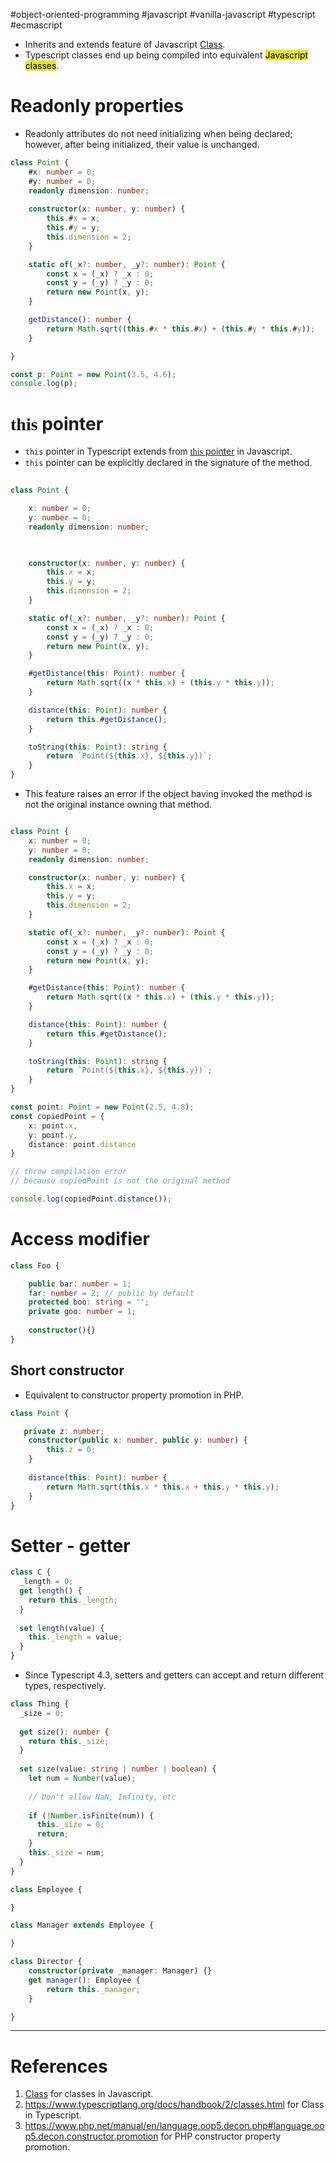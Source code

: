 #object-oriented-programming #javascript #vanilla-javascript #typescript #ecmascript 

- Inherits and extends feature of Javascript [Class](programming/javascript/vanilla-javascript/fundamentals/Class.md).
- Typescript classes end up being compiled into equivalent <mark style="background: #e4e62d;">Javascript classes</mark>.
# Readonly properties
- Readonly attributes do not need initializing when being declared; however, after being initialized, their value is unchanged.
```typescript title='readonly attributes in Typescript'
class Point {
	#x: number = 0;
	#y: number = 0;
	readonly dimension: number;
	
	constructor(x: number, y: number) {
		this.#x = x;
		this.#y = y;
		this.dimension = 2;
	}

	static of(_x?: number, _y?: number): Point {
		const x = (_x) ? _x : 0;
		const y = (_y) ? _y : 0;
		return new Point(x, y);
	}

	getDistance(): number {
		return Math.sqrt((this.#x * this.#x) + (this.#y * this.#y));
	}

}

const p: Point = new Point(3.5, 4.6);
console.log(p);
```

# <span style="font-family: 'JetBrains Mono';">this</span> pointer
- `this` pointer in Typescript extends from [<span style="font-family: 'JetBrains Mono';">this</span> pointer](programming/javascript/vanilla-javascript/fundamentals/Class.md#<span%20style="font-family%20'JetBrains%20Mono';">this</span>%20pointer) in Javascript.
- `this` pointer can be explicitly declared in the signature of the method.
```typescript title='this pointer in method declaration'
  
class Point {

	x: number = 0;
	y: number = 0;
	readonly dimension: number;

  

	constructor(x: number, y: number) {
		this.x = x;
		this.y = y;
		this.dimension = 2;
	}

	static of(_x?: number, _y?: number): Point {
		const x = (_x) ? _x : 0;
		const y = (_y) ? _y : 0;
		return new Point(x, y);
	}

	#getDistance(this: Point): number {
		return Math.sqrt((x * this.x) + (this.y * this.y));
	}

	distance(this: Point): number {
		return this.#getDistance();
	}

	toString(this: Point): string {
		return `Point(${this.x}, ${this.y})`;
	}
}
```
- This feature raises an error if the object having invoked the method is not the original instance owning that method.
```typescript title='this pointer in method signature raises error'

class Point {
	x: number = 0;
	y: number = 0;
	readonly dimension: number;

	constructor(x: number, y: number) {
		this.x = x;
		this.y = y;
		this.dimension = 2;
	}

	static of(_x?: number, _y?: number): Point {
		const x = (_x) ? _x : 0;
		const y = (_y) ? _y : 0;
		return new Point(x, y);
	}

	#getDistance(this: Point): number {
		return Math.sqrt((x * this.x) + (this.y * this.y));
	}

	distance(this: Point): number {
		return this.#getDistance();
	}

	toString(this: Point): string {
		return `Point(${this.x}, ${this.y})`;
	}
}

const point: Point = new Point(2.5, 4.8);
const copiedPoint = {
	x: point.x,
	y: point.y,
	distance: point.distance
}

// throw compilation error 
// because copiedPoint is not the original method

console.log(copiedPoint.distance());

```

# Access modifier
```typescript title='access modifier'
class Foo {

	public bar: number = 1;
	far: number = 2; // public by default
	protected boo: string = '';
	private goo: number = 1;
	
	constructor(){}
}
```

## Short constructor
- Equivalent to constructor property promotion in PHP.
```typescript
class Point {

   private z: number;
	constructor(public x: number, public y: number) {
		this.z = 0;
	}
	
	distance(this: Point): number {
		return Math.sqrt(this.x * this.x + this.y * this.y);
	}
}
```

# Setter - getter
```typescript title='setter, getter'
class C {  
  _length = 0;  
  get length() {    
    return this._length; 
  }  
  
  set length(value) {    
    this._length = value;  
  }
}
```

- Since Typescript 4.3, setters and getters can accept and return different types, respectively.
```typescript title='setter, getter'
class Thing {
  _size = 0;
 
  get size(): number {
    return this._size;
  }
 
  set size(value: string | number | boolean) {
    let num = Number(value);
 
    // Don't allow NaN, Infinity, etc
 
    if (!Number.isFinite(num)) {
      this._size = 0;
      return;
    }
    this._size = num;
  }
}

class Employee {

}

class Manager extends Employee {

}

class Director {
	constructor(private _manager: Manager) {}
	get manager(): Employee {
		return this._manager;
	}

}
```
---
# References
1. [Class](programming/javascript/vanilla-javascript/fundamentals/Class.md) for classes in Javascript.
2. https://www.typescriptlang.org/docs/handbook/2/classes.html for Class in Typescript.
3. https://www.php.net/manual/en/language.oop5.decon.php#language.oop5.decon.constructor.promotion for PHP constructor property promotion.
